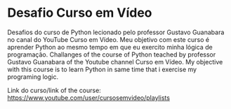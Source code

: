 # Desafio Curso em Vídeo

Desafios do curso de Python lecionado pelo professor Gustavo Guanabara no canal do YouTube Curso em Vídeo.  Meu objetivo com este curso é aprender Python ao mesmo tempo em que eu exercito minha lógica de programação. 
Challanges of the course of Python teached by professor Gustavo Guanabara of the Youtube channel Curso em Vídeo. My objective with this course is to learn Python in same time that i exercise my programing logic.

Link do curso/link of the course: https://www.youtube.com/user/cursosemvideo/playlists
